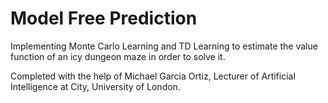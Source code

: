 # Model Free Prediction

Implementing Monte Carlo Learning and TD Learning to estimate the value function of an icy dungeon maze in order to solve it. 

Completed with the help of Michael Garcia Ortiz, Lecturer of Artificial Intelligence at City, University of London. 
